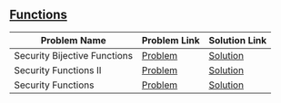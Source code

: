 ## [Functions](https://www.hackerrank.com/domains/security/functions)

Problem Name|Problem Link|Solution Link
---|---|---
Security Bijective Functions|[Problem](https://www.hackerrank.com/challenges/security-bijective-functions/problem)|[Solution](/security-bijective-functions.c)
Security Functions II|[Problem](https://www.hackerrank.com/challenges/security-function-ii/problem)|[Solution](/security-function-ii.c)
Security Functions|[Problem](https://www.hackerrank.com/challenges/security-tutorial-functions/problem)|[Solution](/security-tutorial-functions.c)
